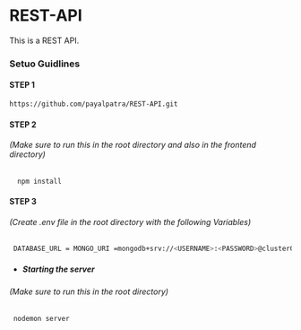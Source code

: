 # REST-API
This is a REST API. 

### Setuo Guidlines

#### STEP 1

 ```sh
https://github.com/payalpatra/REST-API.git
   ```

#### STEP 2
###### (Make sure to run this in the root directory and also in the frontend directory) 

 ```sh
   npm install
   ```

#### STEP 3
###### (Create .env file in the root directory with the following Variables) 

  ```sh
   DATABASE_URL = MONGO_URI =mongodb+srv://<USERNAME>:<PASSWORD>@cluster0.ifcel.mongodb.net/<DBNAME>?retryWrites=true&w=majority
   ```
  

* ##### Starting the server
###### (Make sure to run this in the root directory)
```sh
 nodemon server
   ```

